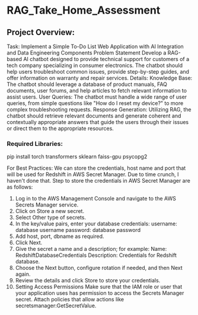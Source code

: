 # RAG_Take_Home_Assessment
## Project Overview: 
Task: Implement a Simple To-Do List Web Application with AI Integration and Data
Engineering Components
Problem Statement
Develop a RAG-based AI chatbot designed to provide technical support for customers
of a tech company specializing in consumer electronics. The chatbot should help users
troubleshoot common issues, provide step-by-step guides, and offer information on
warranty and repair services.
Details:
Knowledge Base: The chatbot should leverage a database of product manuals, FAQ
documents, user forums, and help articles to fetch relevant information to assist users.
User Queries: The chatbot must handle a wide range of user queries, from simple
questions like "How do I reset my device?" to more complex troubleshooting requests.
Response Generation: Utilizing RAG, the chatbot should retrieve relevant documents
and generate coherent and contextually appropriate answers that guide the users
through their issues or direct them to the appropriate resources.


### Required Libraries: 
pip install torch transformers sklearn faiss-gpu psycopg2

For Best Practices:
We can store the credentials, host name and port that will be used for Redshift in AWS Secret Manager. Due to time crunch, I haven't done that. Step to store the credentials in AWS Secret Manager are as follows:
1. Log in to the AWS Management Console and navigate to the AWS Secrets Manager service.
2. Click on Store a new secret.
3. Select Other type of secrets.
4. In the key/value pairs, enter your database credentials:
username: database username
password: database password
5. Add host, port, dbname as required.
6. Click Next.
7. Give the secret a name and a description; for example:
Name: RedshiftDatabaseCredentials
Description: Credentials for Redshift database.
8. Choose the Next button, configure rotation if needed, and then Next again.
9. Review the details and click Store to store your credentials.
10. Setting Access Permissions
Make sure that the IAM role or user that your application uses has permission to access the Secrets Manager secret. Attach policies that allow actions like secretsmanager:GetSecretValue.

